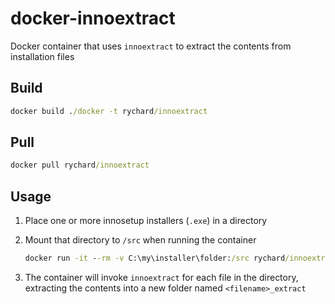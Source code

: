 # docker-innoextract

Docker container that uses `innoextract` to extract the contents from
installation files

## Build

```cmd
docker build ./docker -t rychard/innoextract
```

## Pull

```cmd
docker pull rychard/innoextract
```

## Usage

1. Place one or more innosetup installers (`.exe`) in a directory
1. Mount that directory to `/src` when running the container

   ```cmd
   docker run -it --rm -v C:\my\installer\folder:/src rychard/innoextract
   ```

1. The container will invoke `innoextract` for each file in the directory,
   extracting the contents into a new folder named `<filename>_extract`